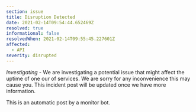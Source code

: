 ```yaml
---
section: issue
title: Disruption Detected
date: 2021-02-14T09:54:44.652469Z
resolved: true
informational: false
resolvedWhen: 2021-02-14T09:55:45.227601Z
affected:
  - API
severity: disrupted
---
```

*Investigating* - We are investigating a potential issue that might affect the uptime of one our of services. We are sorry for any inconvenience this may cause you. This incident post will be updated once we have more information.

This is an automatic post by a monitor bot.
        